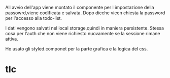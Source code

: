 All avvio dell'app viene montato il componente per l impostazione della passowrd,viene codificata e salvata. Dopo dicche vieen chiesta la password per l'accesso alla todo-list.

I dati vengono salvati nel local storage,quindi in maniera persistente. Stessa cosa per l'auth che non viene richiesto nuovamente se la sessione rimane attiva.

Ho usato gli styled.componet per la parte grafica e la logica del css.
# tlc
